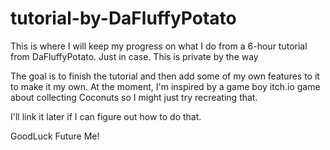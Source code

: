 # tutorial-by-DaFluffyPotato
This is where I will keep my progress on what I do from a 6-hour tutorial from DaFluffyPotato. Just in case. This is private by the way

The goal is to finish the tutorial and then add some of my own features to it to make it my own. At the moment, I'm inspired by a game boy itch.io game about collecting Coconuts so I might just try recreating that.

I'll link it later if I can figure out how to do that.

GoodLuck Future Me!
